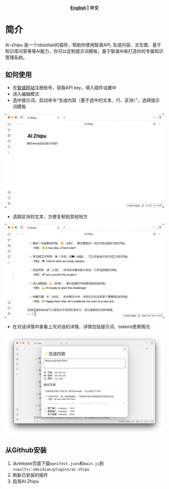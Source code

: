 <h4 align="center">
	<p>
		<a href="README.md">English</a> |
			<b>中文</b>
	<p>
</h4>

# 简介

Ai-zhipu 是一个obsidian的插件，帮助你使用智谱API, 生成内容、文生图、基于知识库问答等等AI能力，你可以定制提示词模板，基于智谱AI来打造你的专属知识管理系统。

## 如何使用

- 在[智谱网站](https://open.bigmodel.cn)注册账号，获取API key，填入插件设置中
- 进入编辑模式
- 选中提示词，启动命令“生成内容（基于选中的文本、行、区块）”，选择提示词模板

![image](docs/images/zh/生成内容.gif)

- 选取区块的文本，方便复制到其他地方

![image](docs/images/zh/选取区块.gif)

- 在对话详情中查看上次对话的详情，详情包括提示词、tokens使用情况

![image](docs/images/zh/显示对话详情.png)

## 从Github安装

1. 从release页面下载`manifest.json`和`main.js`到`<vault>/.obsidian/plugins/ai-zhipu`
2. 刷新已安装的插件
3. 启用AI Zhipu
